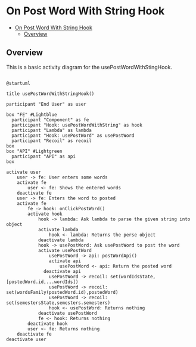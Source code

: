 # On Post Word With String Hook

<!-- TOC -->

- [On Post Word With String Hook](#on-post-word-with-string-hook)
  - [Overview](#overview)

<!-- /TOC -->

## Overview
This is a basic activity diagram for the usePostWordWithStingHook.


```plantuml

@startuml

title usePostWordWithStringHook()

participant "End User" as user

box "FE" #Lightblue
  participant "Component" as fe
  participant "Hook: usePostWordWithString" as hook
  participant "Lambda" as lambda
  participant "Hook: usePostWord" as usePostWord
  participant "Recoil" as recoil
box
box "API" #Lightgreen
  participant "API" as api
box

activate user
	user -> fe: User enters some words
	activate fe
		user <- fe: Shows the entered words
	deactivate fe
	user -> fe: Enters the word to posted
	activate fe
		fe -> hook: onClickPostWord()
		activate hook
			hook -> lambda: Ask lambda to parse the given string into object
			activate lambda
				hook <- lambda: Returns the perse object
			deactivate lambda
			hook -> usePostWord: Ask usePostWord to post the word
			activate usePostWord
				usePostWord -> api: postWordApi()
				activate api
					usePostWord <- api: Return the posted word
			  deactivate api
				usePostWord -> recoil: set(wordIdsState,[postedWord.id,...wordIds])
				usePostWord -> recoil: set(wordsFamily(postedWord.id),postedWord)
				usePostWord -> recoil: set(semestersState,semesters.semesters)
				hook <- usePostWord: Returns nothing
			deactivate usePostWord
			fe <- hook: Returns nothing
		deactivate hook
		user <- fe: Returns nothing
	deactivate fe
deactivate user
```